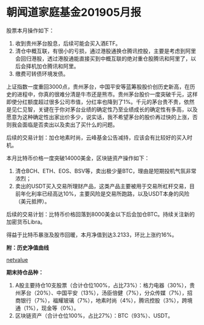 # 朝闻道家庭基金201905月报

股票本月操作如下：

1. 收到贵州茅台股息，后续可能会买入酒ETF。
2. 清仓中概互联，有很小的亏损，通过港股通换仓腾讯控股，主要是考虑到阿里会回归港股，透过港股通能直接买到中概互联的绝对重仓股腾讯和阿里了，以后会择机加仓腾讯和阿里。
3. 缴费可转债环境发债。

上证指数一度重回3000点，贵州茅台，中国平安等蓝筹股股价创历史新高，在历史的进程中，你真的很难分清是牛市还是熊市。贵州茅台股价一度突破千元，这样即使分红额度超过很多公司市值，分红率也降到了1%。千元的茅台贵不贵，依然是见仁见智，关键在于你对茅台业绩的确定性乃至业绩成长的确定性有多高，以及愿意为这种确定性出家出价多少，说实话，我不希望茅台的股价再过快的上涨，否则我会面临是否卖出以及卖出了买什么的问题。

后续的交易计划：加仓地素时尚，云峰基金公告减持，应该会有比较好的买入时机。

本月比特币价格一度突破14000美金，区块链资产操作如下：

1. 清仓BCH、ETH、EOS、BSV等，卖出极少量BTC，理由是短期投机气氛非常浓烈；
2. 卖出的USDT买入交易所理财产品，这类产品主要被用于交易所杠杆交易，目前年化利率已经高达10%，主要风险是交易所跑路，以及USDT本身的风险（美元抵押）。

后续的交易计划：比特币价格回落到8000美金以下后会加仓BTC。持续关注新的加密货币Libra。

得益于比特币暴涨及股市回暖，本月净值到达3.2133，环比上涨约16%。

**附：历史净值曲线**

[netvalue](../../netvalue.html ':include  :type=iframe')

**期末持仓品种：**

1. A股主要持仓10支股票（合计仓位100%，占比73%）：格力电器（30%），贵州茅台（20%）、中国平安（13%），汤臣倍健（7%），分众传媒（7%），招商银行（7%），福耀玻璃（7%），地素时尚（4%），腾讯控股（3%），跨境通（1%），现金等（0%）。
2. 区块链资产（合计仓位100%，占比27%）：BTC（93%）、USDT。


